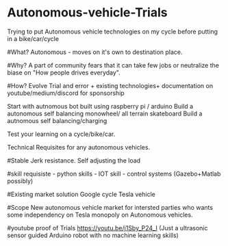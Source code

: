 # Autonomous-vehicle-Trials
Trying to put Autonomous vehicle technologies on my cycle before putting in a bike/car/cycle

#What?
Autonomous - moves on it's own to destination place.




#Why?
A part of community fears that it can take few jobs or neutralize the biase on "How people drives everyday".



#How?
Evolve
Trial and error + existing technologies+ documentation on youtube/medium/discord for sponsorship

Start with autnomous bot built using raspberry pi / arduino
Build a autonomous self balancing monowheel/ all terrain skateboard
Build a autnomous self balancing/charging 

Test your learning on a cycle/bike/car.


Technical Requisites for any autonomous vehicles.

#Stable 
Jerk resistance.
Self adjusting the load

#skill requisiste - python skills - IOT skill - control systems (Gazebo+Matlab possibly)

#Existing market solution
Google cycle
Tesla vehicle


#Scope
New autonomous vehicle  market for intersted parties who wants some independency on Tesla monopoly on Autonomous vehicles.

#youtube proof of Trials
https://youtu.be/j1Sby_P24_I (Just a ultrasonic sensor guided Arduino robot with no machine learning skills)


